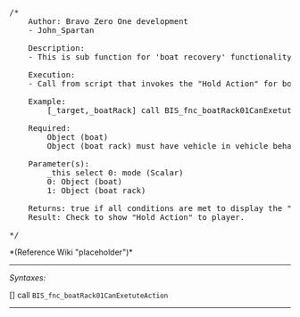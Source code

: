 <pre>/*
	Author: Bravo Zero One development
	- John_Spartan

	Description:
	- This is sub function for 'boat recovery' functionality.

	Execution:
	- Call from script that invokes the "Hold Action" for boat recovery.

	Example:
		[_target,_boatRack] call BIS_fnc_boatRack01CanExetuteAction;

	Required:
		Object (boat)
		Object (boat rack) must have vehicle in vehicle behavior configured (https://community.bistudio.com/wiki/Arma_3_Vehicle_in_Vehicle_Transport).

	Parameter(s):
		_this select 0: mode (Scalar)
		0: Object (boat)
		1: Object (boat rack)

	Returns: true if all conditions are met to display the "Hold Action"
	Result: Check to show "Hold Action" to player.

*/</pre>*(Reference Wiki "placeholder")*<!-- Remove this after fill-in -->


---
*Syntaxes:*

[] call `BIS_fnc_boatRack01CanExetuteAction`

---
